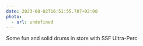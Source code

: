 ```yaml
---
date: 2023-08-02T16:51:55.787+02:00
photo:
  - url: undefined
---
```


Some fun and solid drums in store with SSF Ultra-Perc
